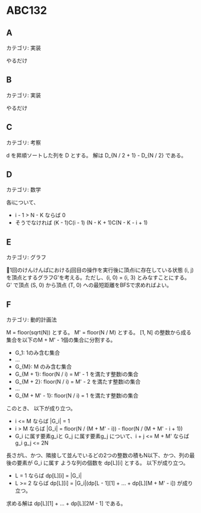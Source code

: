 # ABC132

## A
カテゴリ: 実装

やるだけ

## B
カテゴリ: 実装

やるだけ

## C
カテゴリ: 考察

d を昇順ソートした列を D とする。
解は D_{N / 2 + 1} - D_{N / 2} である。

## D
カテゴリ: 数学

各iについて、

* i - 1 > N - K ならば 0
* そうでなければ (K - 1)C(i - 1) (N - K + 1)C(N - K - i + 1)

## E
カテゴリ: グラフ

1回のけんけんぱにおけるj回目の操作を実行後に頂点iに存在している状態 (i, j)
を頂点とするグラフG'を考える。ただし、(i, 0) = (i, 3) とみなすことにする。
G' で頂点 (S, 0) から頂点 (T, 0) への最短距離をBFSで求めればよい。

## F
カテゴリ: 動的計画法

M = floor(sqrt(N)) とする。
M' = floor(N / M) とする。
[1, N] の整数から成る集合を以下のM + M' - 1個の集合に分割する。

* G_1: 1のみ含む集合
* ...
* G_{M}: M のみ含む集合
* G_{M + 1}: floor(N / i) = M' - 1 を満たす整数iの集合
* G_{M + 2}: floor(N / i) = M' - 2 を満たす整数iの集合
* ...
* G_{M + M' - 1}: floor(N / i) = 1 を満たす整数iの集合

このとき、 以下が成り立つ。

* i <= M ならば |G_i| = 1
* i > M ならば |G_i| = floor(N / (M + M' - i)) - floor(N / (M + M' - i + 1))
* G_i に属す要素g_iと G_j に属す要素g_j について、i + j <= M + M' ならば g_i g_j <= 2N

長さがL、かつ、隣接して並んでいるどの2つの整数の積もN以下、かつ、列の最後の要素が G_i に属す
ような列の個数を dp[L][i] とする。
以下が成り立つ。

* L = 1 ならば dp[L][i] = |G_i|
* L >= 2 ならば dp[L][i] = |G_i|(dp[L - 1][1] + ... + dp[L][M + M' - i]) が成り立つ。

求める解は dp[L][1] + ... + dp[L][2M - 1] である。
